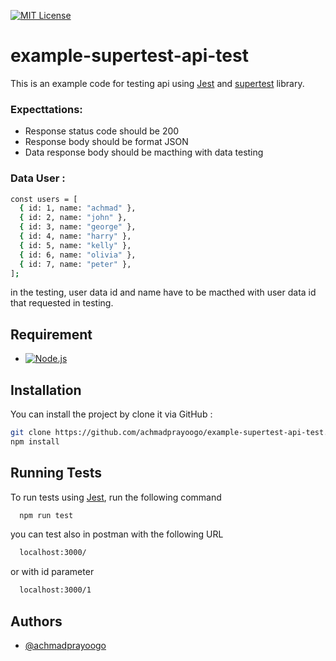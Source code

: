 [![MIT License](https://img.shields.io/badge/License-MIT-green.svg)](https://choosealicense.com/licenses/mit/)

# example-supertest-api-test

This is an example code for testing api using [Jest](https://jestjs.io) and [supertest](https://github.com/ladjs/supertest) library.

### Expecttations:

- Response status code should be 200
- Response body should be format JSON
- Data response body should be macthing with data testing

### Data User :

```bash
const users = [
  { id: 1, name: "achmad" },
  { id: 2, name: "john" },
  { id: 3, name: "george" },
  { id: 4, name: "harry" },
  { id: 5, name: "kelly" },
  { id: 6, name: "olivia" },
  { id: 7, name: "peter" },
];
```

in the testing, user data id and name have to be macthed with user data id that requested in testing.

## Requirement

- [![Node.js](https://img.shields.io/badge/node-18.17.0-brightgreen?logo=node.js&logoColor=white "Node.js")](https://nodejs.org)

## Installation

You can install the project by clone it via GitHub :

```bash
git clone https://github.com/achmadprayoogo/example-supertest-api-test.git
npm install
```

## Running Tests

To run tests using [Jest](https://jestjs.io), run the following command

```bash
  npm run test
```

you can test also in postman with the following URL

```bash
  localhost:3000/
```

or with id parameter

```bash
  localhost:3000/1
```

## Authors

- [@achmadprayoogo](https://www.github.com/achmadprayoogo)
